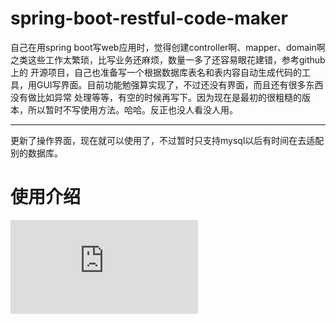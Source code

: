 # spring-boot-restful-code-maker

自己在用spring boot写web应用时，觉得创建controller啊、mapper、domain啊之类这些工作太繁琐，比写业务还麻烦，数量一多了还容易眼花建错，参考github上的
开源项目，自己也准备写一个根据数据库表名和表内容自动生成代码的工具，用GUI写界面。目前功能勉强算实现了，不过还没有界面，而且还有很多东西没有做比如异常
处理等等，有空的时候再写下。因为现在是最初的很粗糙的版本，所以暂时不写使用方法。哈哈。反正也没人看没人用。

---------------------------------------------------------------------------------------------------

更新了操作界面，现在就可以使用了，不过暂时只支持mysql以后有时间在去适配别的数据库。

# 使用介绍

![图片1](https://github.com/JmIsMe/spring-boot-restful-code-maker/img/1.img)
